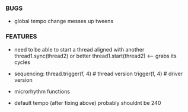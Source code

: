 ### BUGS

- global tempo change messes up tweens


### FEATURES

- need to be able to start a thread aligned with another
    thread1.sync(thread2)
    or better
    thread1.start(thread2)  <-- grabs its cycles

- sequencing:
thread.trigger(f, 4)    # thread version
trigger(f, 4)           # driver version

- microrhythm functions

- default tempo (after fixing above) probably shouldnt be 240
